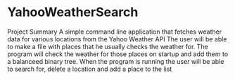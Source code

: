 # YahooWeatherSearch
Project Summary
A simple command line application that fetches weather data for various locations from the Yahoo Weather API
The user will be able to make a file with places that he usually checks the weather for. The program will check the weather for those places on startup and add them to a balanceed binary tree.
When the program is running the user will be able to search for, delete a location and add a place to the list
